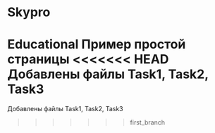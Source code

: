 # Skypro
Educational
Пример простой страницы
<<<<<<< HEAD
Добавлены файлы Task1, Task2, Task3
=======
Добавлены файлы Task1, Task2, Task3
>>>>>>> first_branch
